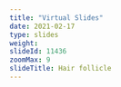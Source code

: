 ```yaml
---
title: "Virtual Slides"
date: 2021-02-17
type: slides
weight:
slideId: 11436
zoomMax: 9
slideTitle: Hair follicle
---
```

